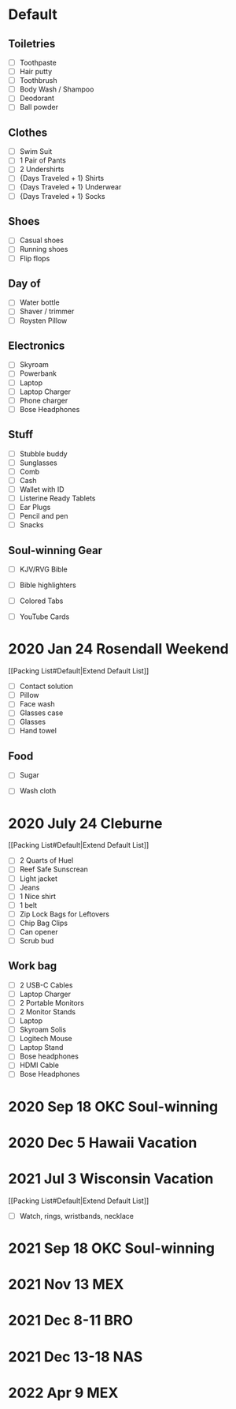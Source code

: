 # Default

## Toiletries
- [ ] Toothpaste
- [ ] Hair putty
- [ ] Toothbrush
- [ ] Body Wash / Shampoo
- [ ] Deodorant
- [ ] Ball powder

## Clothes
- [ ] Swim Suit
- [ ] 1 Pair of Pants
- [ ] 2 Undershirts
- [ ] {Days Traveled + 1} Shirts
- [ ] {Days Traveled + 1} Underwear
- [ ] {Days Traveled + 1} Socks

## Shoes
- [ ] Casual shoes
- [ ] Running shoes
- [ ] Flip flops

## Day of
- [ ] Water bottle
- [ ] Shaver / trimmer
- [ ] Roysten Pillow

## Electronics
- [ ] Skyroam
- [ ] Powerbank
- [ ] Laptop
- [ ] Laptop Charger
- [ ] Phone charger
- [ ] Bose Headphones

## Stuff
- [ ] Stubble buddy
- [ ] Sunglasses
- [ ] Comb
- [ ] Cash
- [ ] Wallet with ID
- [ ] Listerine Ready Tablets
- [ ] Ear Plugs
- [ ] Pencil and pen
- [ ] Snacks

## Soul-winning Gear
- [ ] KJV/RVG Bible
- [ ] Bible highlighters
- [ ] Colored Tabs
- [ ] YouTube Cards



# 2020 Jan 24 Rosendall Weekend
[[Packing List#Default|Extend Default List]]

- [ ] Contact solution
- [ ] Pillow
- [ ] Face wash
- [ ] Glasses case
- [ ] Glasses
- [ ] Hand towel

## Food
- [ ] Sugar
- [ ] Wash cloth


# 2020 July 24 Cleburne
[[Packing List#Default|Extend Default List]]

- [ ] 2 Quarts of Huel
- [ ] Reef Safe Sunscrean
- [ ] Light jacket
- [ ] Jeans
- [ ] 1 Nice shirt
- [ ] 1 belt
- [ ] Zip Lock Bags for Leftovers
- [ ] Chip Bag Clips
- [ ] Can opener
- [ ] Scrub bud

## Work bag
- [ ] 2 USB-C Cables
- [ ] Laptop Charger
- [ ] 2 Portable Monitors
- [ ] 2 Monitor Stands
- [ ] Laptop
- [ ] Skyroam Solis
- [ ] Logitech Mouse
- [ ] Laptop Stand
- [ ] Bose headphones
- [ ] HDMI Cable
- [ ] Bose Headphones

# 2020 Sep 18 OKC Soul-winning

# 2020 Dec 5 Hawaii Vacation

# 2021 Jul 3 Wisconsin Vacation
[[Packing List#Default|Extend Default List]]

- [ ] Watch, rings, wristbands, necklace

# 2021 Sep 18 OKC Soul-winning

# 2021 Nov 13 MEX

# 2021 Dec 8-11 BRO

# 2021 Dec 13-18 NAS

# 2022 Apr 9 MEX
